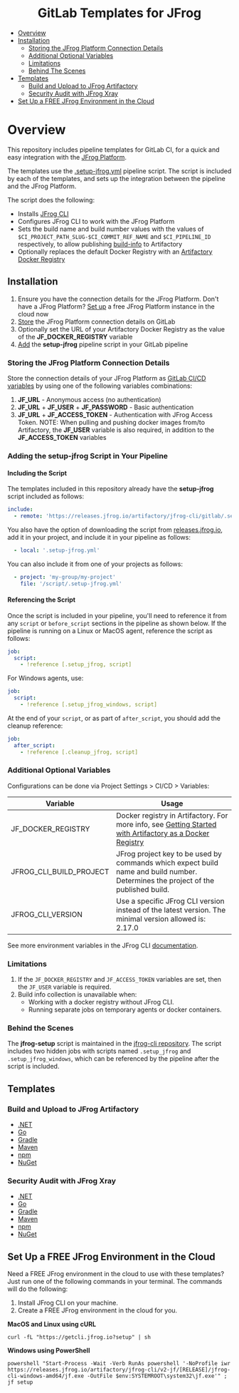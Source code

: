 <div align="center">

# GitLab Templates for JFrog

</div>

- [Overview](#Overview)
- [Installation](#Installation) 
  - [Storing the JFrog Platform Connection Details](#Storing-the-JFrog-Platform-Connection-Details)
  - [Additional Optional Variables](#Additional-Optional-Variables)
  - [Limitations](#Limitations)
  - [Behind The Scenes](#Behind-The-Scenes)
- [Templates](#Templates)
  - [Build and Upload to JFrog Artifactory](#build-and-upload-to-jfrog-artifactory)
  - [Security Audit with JFrog Xray](#security-audit-with-jfrog-xray)
- [Set Up a FREE JFrog Environment in the Cloud](#Set-Up-a-FREE-JFrog-Environment-in-the-Cloud)

# Overview
This repository includes pipeline templates for GitLab CI, for a quick and easy integration with the [JFrog Platform](https://jfrog.com/platform/).

The templates use the [.setup-jfrog.yml](https://github.com/jfrog/jfrog-cli/blob/v2/build/gitlab/.setup-jfrog.yml) pipeline script. The script is included by each of the templates, and sets up the integration between the pipeline and the JFrog Platform.

The script does the following:
* Installs [JFrog CLI](https://www.jfrog.com/confluence/display/CLI/JFrog+CLI)
* Configures JFrog CLI to work with the JFrog Platform
* Sets the build name and build number values with the values of `$CI_PROJECT_PATH_SLUG-$CI_COMMIT_REF_NAME` and `$CI_PIPELINE_ID` respectively, to allow publishing [build-info](https://www.buildinfo.org/) to Artifactory 
* Optionally replaces the default Docker Registry with an [Artifactory Docker Registry](https://www.jfrog.com/confluence/display/JFROG/Docker+Registry)    

## Installation
1. Ensure you have the connection details for the JFrog Platform. Don't have a JFrog Platform? [Set up](#Set-Up-a-FREE-JFrog-Environment-in-the-Cloud) a free JFrog Platform instance in the cloud now
2. [Store](#Storing-the-JFrog-Platform-Connection-Details) the JFrog Platform connection details on GitLab
3. Optionally set the URL of your Artifactory Docker Registry as the value of the **JF_DOCKER_REGISTRY** variable
4. [Add](#Adding-the-setup-jfrog-Script-in-Your-Pipeline) the **setup-jfrog** pipeline script in your GitLab pipeline

### Storing the JFrog Platform Connection Details
Store the connection details of your JFrog Platform as [GitLab CI/CD variables](https://docs.gitlab.com/ee/ci/variables/) by using one of the following variables combinations:

1. **JF_URL** - Anonymous access (no authentication) 
2. **JF_URL** + **JF_USER** + **JF_PASSWORD**  - Basic authentication
3. **JF_URL** + **JF_ACCESS_TOKEN**  - Authentication with JFrog Access Token. NOTE: When pulling and pushing docker images from/to Artifactory, the **JF_USER** variable is also required, in addition to the **JF_ACCESS_TOKEN** variables

### Adding the setup-jfrog Script in Your Pipeline
#### Including the Script   
The templates included in this repository already have the **setup-jfrog** script included as follows:
```yaml
include:
  - remote: 'https://releases.jfrog.io/artifactory/jfrog-cli/gitlab/.setup-jfrog.yml'
```

You also have the option of downloading the script from [releases.jfrog.io](https://releases.jfrog.io/artifactory/jfrog-cli/gitlab/.setup-jfrog.yml), add it in your project, and include it in your pipeline as follows:  
```yaml
  - local: '.setup-jfrog.yml'
```

You can also include it from one of your projects as follows:
```yaml
  - project: 'my-group/my-project'
    file: '/script/.setup-jfrog.yml'
```

#### Referencing the Script
Once the script is included in your pipeline, you'll need to reference it from any `script` or `before_script` sections in the pipeline as shown below. If the pipeline is running on a Linux or MacOS agent, reference the script as follows:
```yaml
job:
  script:
    - !reference [.setup_jfrog, script]
```

For Windows agents, use:
```yaml
job:
  script:
    - !reference [.setup_jfrog_windows, script]
```

At the end of your `script`, or as part of `after_script`, you should add the cleanup reference:
```yaml
job:
  after_script:
    - !reference [.cleanup_jfrog, script]
```

### Additional Optional Variables
Configurations can be done via Project Settings > CI/CD > Variables:

| Variable                | Usage                                                                                                                                                                                                            |
|-------------------------|------------------------------------------------------------------------------------------------------------------------------------------------------------------------------------------------------------------|
| JF_DOCKER_REGISTRY      | Docker registry in Artifactory. For more info, see [Getting Started with Artifactory as a Docker Registry](https://www.jfrog.com/confluence/display/JFROG/Getting+Started+with+Artifactory+as+a+Docker+Registry) |
| JFROG_CLI_BUILD_PROJECT | JFrog project key to be used by commands which expect build name and build number. Determines the project of the published build.                                                                                |
| JFROG_CLI_VERSION       | Use a specific JFrog CLI version instead of the latest version. The minimal version allowed is: 2.17.0                                                                                                           |

See more environment variables in the JFrog CLI [documentation](https://www.jfrog.com/confluence/display/CLI/CLI+for+JFrog+Artifactory#CLIforJFrogArtifactory-EnvironmentVariables).

### Limitations
1. If the `JF_DOCKER_REGISTRY` and `JF_ACCESS_TOKEN` variables are set, then the `JF_USER` variable is required.
2. Build info collection is unavailable when:
    * Working with a docker registry without JFrog CLI.
    * Running separate jobs on temporary agents or docker containers.

### Behind the Scenes
The **jfrog-setup** script is maintained in the [jfrog-cli repository](https://github.com/jfrog/jfrog-cli/blob/v2/build/gitlab/.setup-jfrog.yml). 
The script includes two hidden jobs with scripts named `.setup_jfrog` and `.setup_jfrog_windows`, which can be referenced by the pipeline after the script is included.

## Templates
### Build and Upload to JFrog Artifactory
* [.NET](build-dotnet-core/.gitlab-ci.yml)
* [Go](build-go/.gitlab-ci.yml)
* [Gradle](build-gradle/.gitlab-ci.yml)
* [Maven](build-maven/.gitlab-ci.yml)
* [npm](build-npm/.gitlab-ci.yml)
* [NuGet](build-nuget/.gitlab-ci.yml)

### Security Audit with JFrog Xray
* [.NET](audit-dotnet-core/.gitlab-ci.yml)
* [Go](audit-go/.gitlab-ci.yml)
* [Gradle](audit-gradle/.gitlab-ci.yml)
* [Maven](audit-maven/.gitlab-ci.yml)
* [npm](audit-npm/.gitlab-ci.yml)
* [NuGet](audit-nuget/.gitlab-ci.yml)

## Set Up a FREE JFrog Environment in the Cloud
Need a FREE JFrog environment in the cloud to use with these templates? Just run one of the following commands in your terminal. The commands will do the following:

1. Install JFrog CLI on your machine.
2. Create a FREE JFrog environment in the cloud for you.

**MacOS and Linux using cURL**
```
curl -fL "https://getcli.jfrog.io?setup" | sh
```

**Windows using PowerShell**
```
powershell "Start-Process -Wait -Verb RunAs powershell '-NoProfile iwr https://releases.jfrog.io/artifactory/jfrog-cli/v2-jf/[RELEASE]/jfrog-cli-windows-amd64/jf.exe -OutFile $env:SYSTEMROOT\system32\jf.exe'" ; jf setup
```